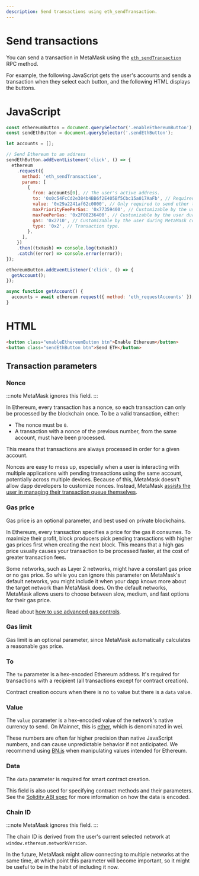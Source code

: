 ```yaml
---
description: Send transactions using eth_sendTransaction.
---
```


# Send transactions

You can send a transaction in MetaMask using the
[`eth_sendTransaction`](https://ethereum.org/en/developers/docs/apis/json-rpc/#eth_sendtransaction)
RPC method.

For example, the following JavaScript gets the user's accounts and sends a transaction when they
select each button, and the following HTML displays the buttons.

<!--tabs-->

# JavaScript

```javascript
const ethereumButton = document.querySelector('.enableEthereumButton');
const sendEthButton = document.querySelector('.sendEthButton');

let accounts = [];

// Send Ethereum to an address
sendEthButton.addEventListener('click', () => {
  ethereum
    .request({
      method: 'eth_sendTransaction',
      params: [
        {
          from: accounts[0], // The user's active address.
          to: '0x0c54FcCd2e384b4BB6f2E405Bf5Cbc15a017AaFb', // Required except during contract publications.
          value: '0x29a2241af62c0000', // Only required to send ether to the recipient from the initiating external account.
          maxPriorityFeePerGas: '0x77359400', // Customizable by the user during MetaMask confirmation.
          maxFeePerGas: '0x2F08236400', // Customizable by the user during MetaMask confirmation.
          gas: '0x2710', // Customizable by the user during MetaMask confirmation.
          type: '0x2', // Transaction type.
        },
      ],
    })
    .then((txHash) => console.log(txHash))
    .catch((error) => console.error(error));
});

ethereumButton.addEventListener('click', () => {
  getAccount();
});

async function getAccount() {
  accounts = await ethereum.request({ method: 'eth_requestAccounts' });
}
```

# HTML

```html
<button class="enableEthereumButton btn">Enable Ethereum</button>
<button class="sendEthButton btn">Send ETH</button>
```

<!--/tabs-->

## Transaction parameters

### Nonce

:::note
MetaMask ignores this field.
:::

In Ethereum, every transaction has a nonce, so each transaction can only be processed by the
blockchain once.
To be a valid transaction, either:

- The nonce must be `0`.
- A transaction with a nonce of the previous number, from the same account, must have been processed.

This means that transactions are always processed in order for a given account.

Nonces are easy to mess up, especially when a user is interacting with multiple applications with
pending transactions using the same account, potentially across multiple devices.
Because of this, MetaMask doesn't allow dapp developers to customize nonces.
Instead, MetaMask
[assists the user in managing their transaction queue themselves](https://metamask.zendesk.com/hc/en-us/articles/360015489251).

### Gas price

Gas price is an optional parameter, and best used on private blockchains.

In Ethereum, every transaction specifies a price for the gas it consumes.
To maximize their profit, block producers pick pending transactions with higher gas prices first
when creating the next block.
This means that a high gas price usually causes your transaction to be processed faster, at the cost
of greater transaction fees.

Some networks, such as Layer 2 networks, might have a constant gas price or no gas price.
So while you can ignore this parameter on MetaMask's default networks, you might include it when
your dapp knows more about the target network than MetaMask does.
On the default networks, MetaMask allows users to choose between slow, medium, and fast options for
their gas price.

Read about [how to use advanced gas controls](https://metamask.zendesk.com/hc/en-us/articles/360022895972).

### Gas limit

Gas limit is an optional parameter, since MetaMask automatically calculates a reasonable gas price.

### To

The `to` parameter is a hex-encoded Ethereum address.
It's required for transactions with a recipient (all transactions except for contract creation).

Contract creation occurs when there is no `to` value but there is a `data` value.

### Value

The `value` parameter is a hex-encoded value of the network's native currency to send.
On Mainnet, this is [ether](https://www.ethereum.org/eth), which is denominated in wei.

These numbers are often far higher precision than native JavaScript numbers, and can cause
unpredictable behavior if not anticipated.
We recommend using [BN.js](https://github.com/indutny/bn.js/) when manipulating
values intended for Ethereum.

### Data

The `data` parameter is required for smart contract creation.

This field is also used for specifying contract methods and their parameters.
See the [Solidity ABI spec](https://solidity.readthedocs.io/en/develop/abi-spec.html) for more
information on how the data is encoded.

### Chain ID

:::note
MetaMask ignores this field.
:::

The chain ID is derived from the user's current selected network at `window.ethereum.networkVersion`.

In the future, MetaMask might allow connecting to multiple networks at the same time, at which point
this parameter will become important, so it might be useful to be in the habit of including it now.
